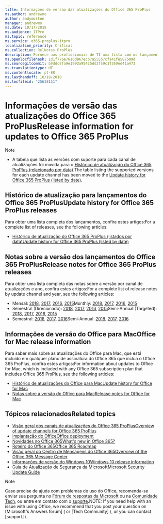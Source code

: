 ```yaml
---
title: Informações de versão das atualizações do Office 365 ProPlus
ms.author: andrewmo
author: andymosten
manager: andrewmo
ms.date: 10/17/2018
ms.audience: ITPro
ms.topic: reference
ms.service: o365-proplus-itpro
localization_priority: Critical
ms.collection: RelNotes_ProPlus
description: Fornece aos profissionais de TI uma lista com os lançamentos mais recentes para o Office 365 ProPlus para cada canal de atualizações, e links para notas sobre a versão e o histórico de atualizações
ms.openlocfilehash: 1d1f776e7616d967ecb7a555b7cfa41fe587509d
ms.sourcegitcommit: b9ddc8fa9e1993a95425dd2f89c1f369ed41a473
ms.translationtype: HT
ms.contentlocale: pt-BR
ms.lasthandoff: 10/18/2018
ms.locfileid: "25638151"
---
```

# <a name="release-information-for-updates-to-office-365-proplus"></a><span data-ttu-id="f06da-103">Informações de versão das atualizações do Office 365 ProPlus</span><span class="sxs-lookup"><span data-stu-id="f06da-103">Release information for updates to Office 365 ProPlus</span></span>

> [!NOTE]
> - <span data-ttu-id="f06da-104">A tabela que lista as versões com suporte para cada canal de atualizações foi movida para o [Histórico de atualização do Office 365 ProPlus (relacionado por data)](update-history-office365-proplus-by-date.md).</span><span class="sxs-lookup"><span data-stu-id="f06da-104">The table listing the supported versions for each update channel has been moved to the [Update history for Office 365 ProPlus (listed by date)](update-history-office365-proplus-by-date.md).</span></span>



## <a name="update-history-for-office-365-proplus-releases"></a><span data-ttu-id="f06da-105">Histórico de atualização para lançamentos do Office 365 ProPlus</span><span class="sxs-lookup"><span data-stu-id="f06da-105">Update history for Office 365 ProPlus releases</span></span>

<span data-ttu-id="f06da-106">Para obter uma lista completa dos lançamentos, confira estes artigos:</span><span class="sxs-lookup"><span data-stu-id="f06da-106">For a complete list of releases, see the following articles:</span></span>
 - [<span data-ttu-id="f06da-107">Histórico de atualização do Office 365 ProPlus (listados por data)</span><span class="sxs-lookup"><span data-stu-id="f06da-107">Update history for Office 365 ProPlus (listed by date)</span></span>](update-history-office365-proplus-by-date.md)

## <a name="release-notes-for-office-365-proplus-releases"></a><span data-ttu-id="f06da-108">Notas sobre a versão dos lançamentos do Office 365 ProPlus</span><span class="sxs-lookup"><span data-stu-id="f06da-108">Release notes for Office 365 ProPlus releases</span></span>

<span data-ttu-id="f06da-109">Para obter uma lista completa das notas sobre a versão por canal de atualizações e ano, confira estes artigos:</span><span class="sxs-lookup"><span data-stu-id="f06da-109">For a complete list of release notes by update channel and year, see the following articles:</span></span>
 - <span data-ttu-id="f06da-110">Mensal: [2018](monthly-channel-2018.md), [2017](monthly-channel-2017.md), [2016](monthly-channel-2016.md), [2015](monthly-channel-2015.md)</span><span class="sxs-lookup"><span data-stu-id="f06da-110">Monthly: [2018](monthly-channel-2018.md), [2017](monthly-channel-2017.md), [2016](monthly-channel-2016.md), [2015](monthly-channel-2015.md)</span></span>
 - <span data-ttu-id="f06da-111">Semestral (Direcionado): [2018](semi-annual-channel-targeted-2018.md), [2017](semi-annual-channel-targeted-2017.md), [2016](semi-annual-channel-targeted-2016.md), [2015](semi-annual-channel-targeted-2015.md)</span><span class="sxs-lookup"><span data-stu-id="f06da-111">Semi-Annual (Targeted): [2018](semi-annual-channel-targeted-2018.md), [2017](semi-annual-channel-targeted-2017.md), [2016](semi-annual-channel-targeted-2016.md), [2015](semi-annual-channel-targeted-2015.md)</span></span>
 - <span data-ttu-id="f06da-112">Semestral: [2018](semi-annual-channel-2018.md), [2017](semi-annual-channel-2017.md), [2016](semi-annual-channel-2016.md)</span><span class="sxs-lookup"><span data-stu-id="f06da-112">Semi-Annual: [2018](semi-annual-channel-2018.md), [2017](semi-annual-channel-2017.md), [2016](semi-annual-channel-2016.md)</span></span>

## <a name="office-for-mac-release-information"></a><span data-ttu-id="f06da-113">Informações de versão do Office para Mac</span><span class="sxs-lookup"><span data-stu-id="f06da-113">Office for Mac release information</span></span>

<span data-ttu-id="f06da-114">Para saber mais sobre as atualizações do Office para Mac, que está incluído em qualquer plano de assinatura do Office 365 que inclua o Office 365 ProPlus, confira estes artigos:</span><span class="sxs-lookup"><span data-stu-id="f06da-114">For information about updates to Office for Mac, which is included with any Office 365 subscription plan that includes Office 365 ProPlus, see the following articles:</span></span>
 - [<span data-ttu-id="f06da-115">Histórico de atualizações do Office para Mac</span><span class="sxs-lookup"><span data-stu-id="f06da-115">Update history for Office for Mac</span></span>](update-history-office-for-mac.md)
 - [<span data-ttu-id="f06da-116">Notas sobre a versão do Office para Mac</span><span class="sxs-lookup"><span data-stu-id="f06da-116">Release notes for Office for Mac</span></span>](release-notes-office-for-mac.md)


## <a name="related-topics"></a><span data-ttu-id="f06da-117">Tópicos relacionados</span><span class="sxs-lookup"><span data-stu-id="f06da-117">Related topics</span></span>

- [<span data-ttu-id="f06da-118">Visão geral dos canais de atualizações do Office 365 ProPlus</span><span class="sxs-lookup"><span data-stu-id="f06da-118">Overview of update channels for Office 365 ProPlus</span></span>](https://docs.microsoft.com/DeployOffice/overview-of-update-channels-for-office-365-proplus)
- [<span data-ttu-id="f06da-119">Implantação do Office</span><span class="sxs-lookup"><span data-stu-id="f06da-119">Office deployment</span></span>](https://docs.microsoft.com/deployoffice/)
- [<span data-ttu-id="f06da-120">Novidades no Office 365</span><span class="sxs-lookup"><span data-stu-id="f06da-120">What's new in Office 365?</span></span>](https://support.office.com/article/95c8d81d-08ba-42c1-914f-bca4603e1426)
- [<span data-ttu-id="f06da-121">Roteiro do Office 365</span><span class="sxs-lookup"><span data-stu-id="f06da-121">Office 365 Roadmap</span></span>](https://products.office.com/business/office-365-roadmap)
- [<span data-ttu-id="f06da-122">Visão geral do Centro de Mensagens do Office 365</span><span class="sxs-lookup"><span data-stu-id="f06da-122">Overview of the Office 365 Message Center</span></span>](https://support.office.com/article/38fb3333-bfcc-4340-a37b-deda509c2093)
- [<span data-ttu-id="f06da-123">Informações de versão do Windows 10</span><span class="sxs-lookup"><span data-stu-id="f06da-123">Windows 10 release information</span></span>](https://www.microsoft.com/itpro/windows-10/release-information)
- [<span data-ttu-id="f06da-124">Guia de Atualização de Segurança da Microsoft</span><span class="sxs-lookup"><span data-stu-id="f06da-124">Microsoft Security Update Guide</span></span>](https://portal.msrc.microsoft.com/)

> [!NOTE]
> <span data-ttu-id="f06da-125">Caso precise de ajuda com problemas de uso do Office, recomenda-se enviar sua pergunta no [Fórum de respostas da Microsoft](https://answers.microsoft.com/) ou na [Comunidade Tech](https://techcommunity.microsoft.com/), ou entre em contato com o [suporte](https://support.microsoft.com/contactus).</span><span class="sxs-lookup"><span data-stu-id="f06da-125">NOTE: If you need help with an issue with using Office, we recommend that you post your question on [Microsoft's Answers forum] ([](https://answers.microsoft.com/) or [Tech Community] ([](https://techcommunity.microsoft.com/), or you can contact [support] ([](https://support.microsoft.com/contactus).</span></span>

